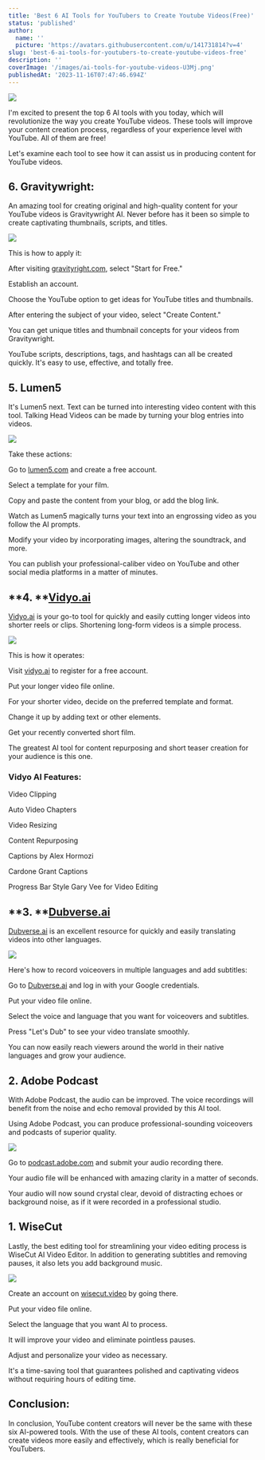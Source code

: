 ```yaml
---
title: 'Best 6 AI Tools for YouTubers to Create Youtube Videos(Free)'
status: 'published'
author:
  name: ''
  picture: 'https://avatars.githubusercontent.com/u/141731814?v=4'
slug: 'best-6-ai-tools-for-youtubers-to-create-youtube-videos-free'
description: ''
coverImage: '/images/ai-tools-for-youtube-videos-U3Mj.png'
publishedAt: '2023-11-16T07:47:46.694Z'
---
```


![](/images/ai-tools-for-youtube-videos-IzOD.png)

I'm excited to present the top 6 AI tools with you today, which will revolutionize the way you create YouTube videos. These tools will improve your content creation process, regardless of your experience level with YouTube. All of them are free!

Let's examine each tool to see how it can assist us in producing content for YouTube videos.

## **6\. Gravitywright:**

An amazing tool for creating original and high-quality content for your YouTube videos is Gravitywright AI. Never before has it been so simple to create captivating thumbnails, scripts, and titles.

![](/images/gravitywrite-ai-YwNj.png)

This is how to apply it:

After visiting [gravityright.com](http://gravityright.com), select "Start for Free."

Establish an account.

Choose the YouTube option to get ideas for YouTube titles and thumbnails.

After entering the subject of your video, select "Create Content."

You can get unique titles and thumbnail concepts for your videos from Gravitywright.

YouTube scripts, descriptions, tags, and hashtags can all be created quickly. It's easy to use, effective, and totally free.

## **5\. Lumen5**

It's Lumen5 next. Text can be turned into interesting video content with this tool. Talking Head Videos can be made by turning your blog entries into videos.

![](/images/lumen5-ai-c3OT.png)

Take these actions:

Go to [lumen5.com](http://lumen5.com) and create a free account.

Select a template for your film.

Copy and paste the content from your blog, or add the blog link.

Watch as Lumen5 magically turns your text into an engrossing video as you follow the AI prompts.

Modify your video by incorporating images, altering the soundtrack, and more.

You can publish your professional-caliber video on YouTube and other social media platforms in a matter of minutes.

## \*\*4. \*\*[**Vidyo.ai**](http://Vidyo.ai)

[Vidyo.ai](http://Vidyo.ai) is your go-to tool for quickly and easily cutting longer videos into shorter reels or clips. Shortening long-form videos is a simple process.

![](/images/vidyo-ai-Q2NT.png)

This is how it operates:

Visit [vidyo.ai](http://vidyo.ai) to register for a free account.

Put your longer video file online.

For your shorter video, decide on the preferred template and format.

Change it up by adding text or other elements.

Get your recently converted short film.

The greatest AI tool for content repurposing and short teaser creation for your audience is this one.

### **Vidyo AI Features:**

Video Clipping

Auto Video Chapters

Video Resizing

Content Repurposing

Captions by Alex Hormozi

Cardone Grant Captions

Progress Bar Style Gary Vee for Video Editing

## \*\*3. \*\*[**Dubverse.ai**](http://Dubverse.ai)

[Dubverse.ai](http://Dubverse.ai) is an excellent resource for quickly and easily translating videos into other languages.

![](/images/dubverse-ai-video-dubbing-IzNT.png)

Here's how to record voiceovers in multiple languages and add subtitles:

Go to [Dubverse.ai](http://Dubverse.ai) and log in with your Google credentials.

Put your video file online.

Select the voice and language that you want for voiceovers and subtitles.

Press "Let's Dub" to see your video translate smoothly.

You can now easily reach viewers around the world in their native languages and grow your audience.

## **2\. Adobe Podcast**

With Adobe Podcast, the audio can be improved. The voice recordings will benefit from the noise and echo removal provided by this AI tool.

Using Adobe Podcast, you can produce professional-sounding voiceovers and podcasts of superior quality.

![](/images/adobe-podcast-ai-voice-enhance-cxOD.png)

Go to [podcast.adobe.com](http://podcast.adobe.com) and submit your audio recording there.

Your audio file will be enhanced with amazing clarity in a matter of seconds.

Your audio will now sound crystal clear, devoid of distracting echoes or background noise, as if it were recorded in a professional studio.

## **1\. WiseCut**

Lastly, the best editing tool for streamlining your video editing process is WiseCut AI Video Editor. In addition to generating subtitles and removing pauses, it also lets you add background music.

![](/images/wisecut-ai-video-editor-1-U1NT.png)

Create an account on [wisecut.video](http://wisecut.video) by going there.

Put your video file online.

Select the language that you want AI to process.

It will improve your video and eliminate pointless pauses.

Adjust and personalize your video as necessary.

It's a time-saving tool that guarantees polished and captivating videos without requiring hours of editing time.

## **Conclusion:**

In conclusion, YouTube content creators will never be the same with these six AI-powered tools. With the use of these AI tools, content creators can create videos more easily and effectively, which is really beneficial for YouTubers.

